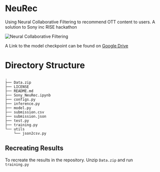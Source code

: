 # NeuRec
Using Neural Collaborative Filtering to recommend OTT content to users. A solution to Sony inc RISE hackathon

![Neural Collaborative Filtering](https://miro.medium.com/max/1400/1*aP-Mx266ExwoWZPSdHtYpA.png)

A Link to the model checkpoint can be found on [Google Drive](https://drive.google.com/drive/folders/1--3T3Mn0L0UCAH0thAkINIL2I-hdKNNA?usp=sharing)

# Directory Structure
```commandline
.
├── Data.zip
├── LICENSE
├── README.md
├── Sony_NeuRec.ipynb
├── configs.py
├── inference.py
├── model.py
├── submission.csv
├── submission.json
├── test.py
├── training.py
└── utils
    └── json2csv.py

```

## Recreating Results
To recreate the results in the repository. Unzip `Data.zip` and run `training.py`
